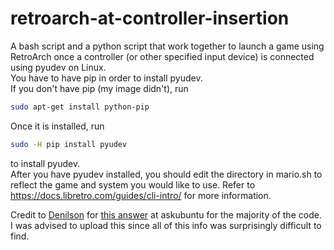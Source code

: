 # retroarch-at-controller-insertion
A bash script and a python script that work together to launch a game using RetroArch once a controller (or other specified input device) is connected using pyudev on Linux.\
You have to have pip in order to install pyudev.\
If you don't have pip (my image didn't), run 
```bash
sudo apt-get install python-pip
```
Once it is installed, run
```bash
sudo -H pip install pyudev
```
to install pyudev.\
After you have pyudev installed, you should edit the directory in mario.sh to reflect the game and system you would like to use. Refer to https://docs.libretro.com/guides/cli-intro/ for more information.  

Credit to [Denilson](https://askubuntu.com/users/8668/denilson-s%c3%a1-maia) for [this answer](https://askubuntu.com/a/516336) at askubuntu for the majority of the code. \
I was advised to upload this since all of this info was surprisingly difficult to find.
